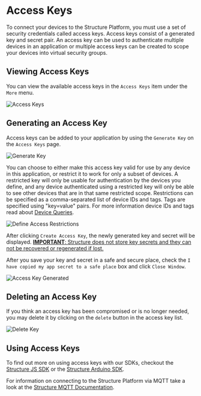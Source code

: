 # Access Keys

To connect your devices to the Structure Platform, you must use a set of security credentials called access keys. Access keys consist of a generated key and secret pair. An access key can be used to authenticate multiple devices in an application or multiple access keys can be created to scope your devices into virtual security groups.

## Viewing Access Keys

You can view the available access keys in the `Access Keys` item under the `More` menu.

![Access Keys](/images/applications/access-keys.png "Access Keys")

## Generating an Access Key

Access keys can be added to your application by using the `Generate Key` on the `Access Keys` page.

![Generate Key](/images/applications/generate-key.png "Generate Key")

You can choose to either make this access key valid for use by any device in this application, or restrict it to work for only a subset of devices. A restricted key will only be usable for authentication by the devices you define, and any device authenticated using a restricted key will only be able to see other devices that are in that same restricted scope. Restrictions can be specified as a comma-separated list of device IDs and tags. Tags are specified using "key=value" pairs. For more information device IDs and tags read about [Device Queries](/devices/device-queries/ "Device Queries").

![Define Access Restrictions](/images/applications/access-restrictions.png "Define Access Restrictions")

After clicking `Create Access Key`, the newly generated key and secret will be displayed. <u>__IMPORTANT__: Structure does not store key secrets and they can not be recovered or regenerated if lost.</u>

After you save your key and secret in a safe and secure place, check the `I have copied my app secret to a safe place` box and click `Close Window`.

![Access Key Generated](/images/applications/access-key-generated.png "Access Key Generated")

## Deleting an Access Key

If you think an access key has been compromised or is no longer needed, you may delete it by clicking on the `delete` button in the access key list.

![Delete Key](/images/applications/delete-key.png "Delete Key")

## Using Access Keys

To find out more on using access keys with our SDKs, checkout the [Structure JS SDK](https://github.com/GetStructure/structure-sdk-js) or the [Structure Arduino SDK](https://github.com/GetStructure/structure-sdk-arduino).

For information on connecting to the Structure Platform via MQTT take a look at the [Structure MQTT Documentation](/mqtt/overview).
